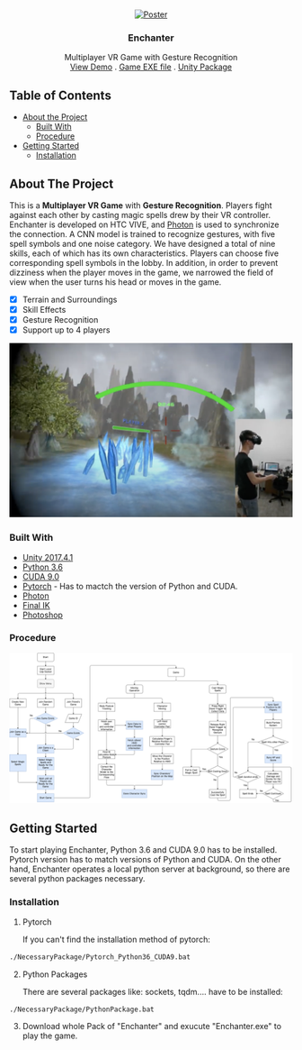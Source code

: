 <!-- PROJECT LOGO -->
<br />
<p align="center">
  <a href="https://github.com/PKhuang-TW/Enchanter/blob/master/imgs/poster.png">
    <img src="imgs/poster.png" alt="Poster" width="350">
  </a>
  <h3 align="center">Enchanter</h3>
  <p align="center">
    Multiplayer VR Game with Gesture Recognition
    <br />
    <a href="https://www.youtube.com/watch?v=ky6uT86vLYI&t">View Demo</a>
    .
    <a href="https://github.com/PKhuang-TW/Enchanter/tree/master/GameFolder">Game EXE file</a>
    .
    <a href="https://github.com/PKhuang-TW/Enchanter/tree/master/UnityPackage">Unity Package</a>
  </p>
</p>


<!-- TABLE OF CONTENTS -->
## Table of Contents

* [About the Project](#about-the-project)
  * [Built With](#built-with)
  * [Procedure](#procedure)
* [Getting Started](#getting-started)
  * [Installation](#installation)



<!-- ABOUT THE PROJECT -->
## About The Project

This is a **Multiplayer VR Game** with **Gesture Recognition**. Players fight against each other by casting magic spells drew by their VR controller. Enchanter is developed on HTC VIVE, and [Photon](https://www.photonengine.com/zh-TW/Photon) is used to synchronize the connection. A CNN model is trained to recognize gestures, with five spell symbols and one noise category. We have designed a total of nine skills, each of which has its own characteristics. Players can choose five corresponding spell symbols in the lobby. In addition, in order to prevent dizziness when the player moves in the game, we narrowed the field of view when the user turns his head or moves in the game.

- [x] Terrain and Surroundings
- [x] Skill Effects
- [x] Gesture Recognition
- [x] Support up to 4 players

![Screen Shot](https://github.com/PKhuang-TW/Enchanter/blob/master/imgs/ScreenShot.png)


### Built With

* [Unity 2017.4.1](https://unity3d.com)
* [Python 3.6](https://www.python.org/downloads/release/python-360/)
* [CUDA 9.0](https://developer.nvidia.com/cuda-90-download-archive)
* [Pytorch](https://pytorch.org) - Has to mactch the version of Python and CUDA.
* [Photon](https://www.photonengine.com/zh-TW/Photon)
* [Final IK](https://assetstore.unity.com/packages/tools/animation/final-ik-14290?gclid=Cj0KCQjwufn8BRCwARIsAKzP6967iMRUnoCr9pBa3LgBCQehINS8GzqnlY0Hh_iXk-BvSXZcUF8JLt4aAlIDEALw_wcB)
* [Photoshop](https://www.adobe.com/tw/products/photoshop.html)

### Procedure
![Procedure](https://github.com/PKhuang-TW/Enchanter/blob/master/imgs/procedure.png)

<!-- GETTING STARTED -->
## Getting Started

To start playing Enchanter, Python 3.6 and CUDA 9.0 has to be installed. Pytorch version has to match versions of Python and CUDA. On the other hand, Enchanter operates a local python server at background, so there are several python packages necessary.

### Installation

1. Pytorch<p>
If you can't find the installation method of pytorch:
```sh
./NecessaryPackage/Pytorch_Python36_CUDA9.bat
```
2. Python Packages<p>
There are several packages like: sockets, tqdm.... have to be installed:
```sh
./NecessaryPackage/PythonPackage.bat
```
3. Download whole Pack of "Enchanter" and exucute "Enchanter.exe" to play the game.
